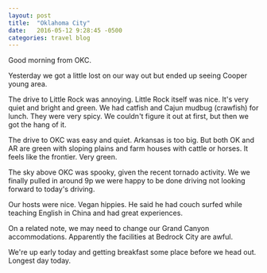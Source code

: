 ```yaml
---
layout: post
title:  "Oklahoma City"
date:   2016-05-12 9:28:45 -0500
categories: travel blog
---
```


Good morning from OKC.

Yesterday we got a little lost on our way out but ended up seeing Cooper young area.

The drive to Little Rock was annoying. Little Rock itself was nice. It's very quiet and bright and green. We had catfish and Cajun mudbug (crawfish) for lunch. They were very spicy. We couldn't  figure it out at first, but then we got the hang of it.

The drive to OKC was easy and quiet. Arkansas is too big. But both OK and AR are green with sloping plains and farm houses with cattle or horses. It feels like the frontier. Very green.

The sky above OKC was spooky, given the recent tornado activity. We we finally pulled in around 9p we were happy to be done driving not looking forward to today's driving.

Our hosts were nice. Vegan hippies. He said he had couch surfed while teaching English in China and had great experiences.

On a related note, we may need to change our Grand Canyon accommodations. Apparently the facilities at Bedrock City are awful.

We're up early today and getting breakfast some place before we head out. Longest day today.

